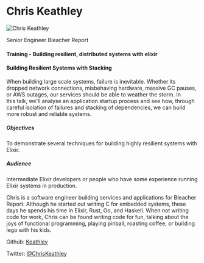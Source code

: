 # Chris Keathley

![Chris Keathley](http://s3.amazonaws.com/esl-conf-stg/media/files/000/000/917/thumbnail/chris-k.jpg?1546865759)

Senior Engineer Bleacher Report

#### Training - Building resilient, distributed systems with elixir

#### Building Resilient Systems with Stacking

When building large scale systems, failure is inevitable. Whether its dropped network connections, misbehaving hardware, massive GC pauses, or AWS outages, our services should be able to weather the storm. In this talk, we'll analyse an application startup process and see how, through careful isolation of failures and stacking of dependencies, we can build more robust and reliable systems.

##### Objectives

To demonstrate several techniques for building highly resilient systems with Elixir.

##### Audience

Intermediate Elixir developers or people who have some experience running Elixir systems in production.

Chris is a software engineer building services and applications for Bleacher Report. Although he started out writing C for embedded systems, these days he spends his time in Elixir, Rust, Go, and Haskell. When not writing code for work, Chris can be found writing code for fun, talking about the joys of functional programming, playing pinball, roasting coffee, or building lego with his kids.

Github: [Keathley](https://github.com/Keathley )

Twitter: [@ChrisKeathley](https://twitter.com/ChrisKeathley)
